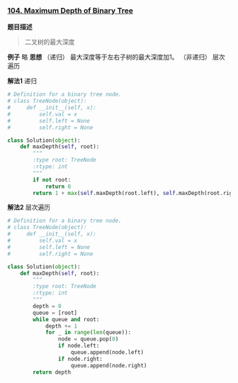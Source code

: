 ### [104. Maximum Depth of Binary Tree](https://leetcode.com/problems/maximum-depth-of-binary-tree/description/)
**题目描述**
> 二叉树的最大深度

**例子**
略
**思想**
（递归）
最大深度等于左右子树的最大深度加1。
（非递归）
层次遍历

**解法1**
递归
```python
# Definition for a binary tree node.
# class TreeNode(object):
#     def __init__(self, x):
#         self.val = x
#         self.left = None
#         self.right = None

class Solution(object):
    def maxDepth(self, root):
        """
        :type root: TreeNode
        :rtype: int
        """
        if not root:
            return 0
        return 1 + max(self.maxDepth(root.left), self.maxDepth(root.right))
```
**解法2**
层次遍历
```python
# Definition for a binary tree node.
# class TreeNode(object):
#     def __init__(self, x):
#         self.val = x
#         self.left = None
#         self.right = None

class Solution(object):
    def maxDepth(self, root):
        """
        :type root: TreeNode
        :rtype: int
        """
        depth = 0
        queue = [root]
        while queue and root:
            depth += 1
            for _ in range(len(queue)):
                node = queue.pop(0)
                if node.left:
                    queue.append(node.left)
                if node.right:
                    queue.append(node.right)       
        return depth
```